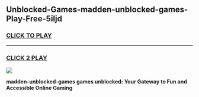 
## Unblocked-Games-madden-unblocked-games-Play-Free-5iljd
<h3>
<a href="https://premium76.site?title=madden-unblocked-games&ref=21A">CLICK TO PLAY</a></h3>
<hr>

<h3>
<a href="https://premium76.site?title=madden-unblocked-games&ref=21A">CLICK 2 PLAY</a>
  
</h3>

<a href="https://premium76.site?title=madden-unblocked-games&ref=21A"><img src="https://clearcache.store/games.png"></a>


**madden-unblocked-games games unblocked: Your Gateway to Fun and Accessible Online Gaming**
